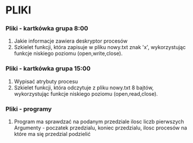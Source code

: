 #          PLIKI


### Pliki - kartkówka grupa 8:00
1. Jakie informacje zawiera deskryptor procesów
2. Szkielet funkcji, która zapisuje w pliku nowy.txt znak 'x', wykorzystując funkcje niskiego poziomu (open,write,close).

### Pliki - kartkówka grupa 15:00
1. Wypisać atrybuty procesu
2. Szkielet funkcji, która odczytuje z pliku nowy.txt 8 bajtów, wykorzystując funkcje niskiego poziomu (open,read,close).


### Pliki - programy
1. Program ma sprawdzać na podanym przedziale ilosc liczb pierwszych
Argumenty - poczatek przedzialu, koniec przedzialu, ilosc procesów na które ma się przedzial podzielić
